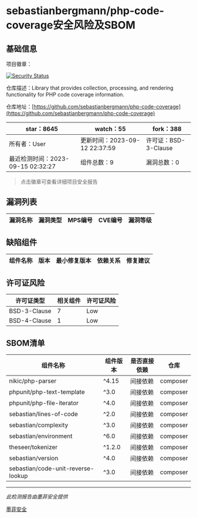# sebastianbergmann/php-code-coverage安全风险及SBOM

## 基础信息

项目徽章：

[![Security Status](https://www.murphysec.com/platform3/v31/badge/1702389558834495488.svg)](https://www.murphysec.com/console/report/1696228511001174016/1702389558834495488)

仓库描述：Library that provides collection, processing, and rendering functionality for PHP code coverage information.

仓库地址：[https://github.com/sebastianbergmann/php-code-coverage](https://github.com/sebastianbergmann/php-code-coverage)

| star：8645 | watch：55 | fork：388 |
| ----------- | -------------- | ------------ |
| 所有者：User | 更新时间：2023-09-12 22:37:59 | 许可证：BSD-3-Clause |
| 最近检测时间：2023-09-15 02:32:27 | 组件总数：9 | 漏洞总数：0 |

> 点击徽章可查看详细项目安全报告



## 漏洞列表

| 漏洞名称 | 漏洞类型 | MPS编号 | CVE编号 | 漏洞等级 |
| ------- | ------ | ------- | ------ | ----- |





## 缺陷组件

| 组件名称 | 版本 | 最小修复版本 | 依赖关系 | 修复建议 |
| -------- | ---- | ------------ | -------- | -------- |





## 许可证风险

| 许可证类型 | 相关组件 | 许可证风险 |
| ---------- | -------- | ---------- |
|BSD-3-Clause|7|Low|
|BSD-4-Clause|1|Low|




## SBOM清单

| 组件名称 | 组件版本 | 是否直接依赖 | 仓库 |
| -------- | -------- | ------------ | ---- |
|nikic/php-parser|^4.15|间接依赖|composer|
|phpunit/php-text-template|^3.0|间接依赖|composer|
|phpunit/php-file-iterator|^4.0|间接依赖|composer|
|sebastian/lines-of-code|^2.0|间接依赖|composer|
|sebastian/complexity|^3.0|间接依赖|composer|
|sebastian/environment|^6.0|间接依赖|composer|
|theseer/tokenizer|^1.2.0|间接依赖|composer|
|sebastian/version|^4.0|间接依赖|composer|
|sebastian/code-unit-reverse-lookup|^3.0|间接依赖|composer|


------

*此检测报告由墨菲安全提供*

[墨菲安全](www.murphysec.com)